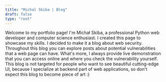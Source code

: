 ```yaml
---
title: "Michal Skiba | Blog"
draft: false
type: "root"
---
```


Welcome to my portfolio page! I'm Michał Skiba, a professional Python web developer and 
computer science enthusiast. I created this page to showcase my skills. I decided to
make it a blog about web security. Throughout this blog you can explore posts about
potential vulnerabilities that a web page can have. What's more, I always provide live
demonstration that you can access online and where you check the vulnerability yourself.
This blog is not targeted for people who want to see beautiful cutting-edge UI, because
I specialize at backend part of web applications, so don't expect this blog to become
piece of art :)
